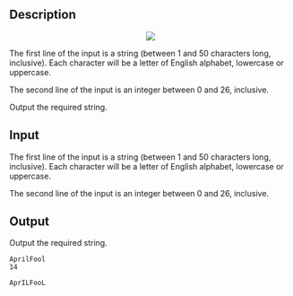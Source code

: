 ## Description

<div><center> <img class="tex-graphics" src="file://JyXbwdoo.png" style="max-width: 100.0%;max-height: 100.0%;"> </center></div><div class="input-specification"><p>The first line of the input is a string (between 1 and 50 characters long, inclusive). Each character will be a letter of English alphabet, lowercase or uppercase.</p><p>The second line of the input is an integer between 0 and 26, inclusive.</p></div><div class="output-specification"><p>Output the required string.</p></div>

## Input

<p>The first line of the input is a string (between 1 and 50 characters long, inclusive). Each character will be a letter of English alphabet, lowercase or uppercase.</p><p>The second line of the input is an integer between 0 and 26, inclusive.</p>

## Output

<p>Output the required string.</p>





```input1
AprilFool
14

```




```output1
AprILFooL

```


